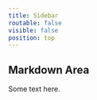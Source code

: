 ```yaml
---
title: Sidebar
routable: false
visible: false
position: top
---
```


## Markdown Area

Some text here.
